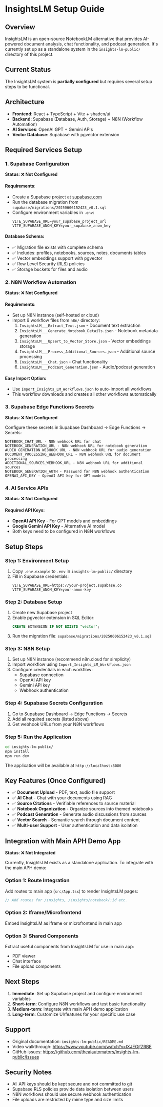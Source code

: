 # InsightsLM Setup Guide

## Overview

InsightsLM is an open-source NotebookLM alternative that provides AI-powered document analysis, chat functionality, and podcast generation. It's currently set up as a standalone system in the `insights-lm-public/` directory of this project.

## Current Status

The InsightsLM system is **partially configured** but requires several setup steps to be functional.

## Architecture

- **Frontend**: React + TypeScript + Vite + shadcn/ui
- **Backend**: Supabase (Database, Auth, Storage) + N8N (Workflow Automation)
- **AI Services**: OpenAI GPT + Gemini APIs
- **Vector Database**: Supabase with pgvector extension

## Required Services Setup

### 1. Supabase Configuration

**Status**: ❌ **Not Configured**

#### Requirements:
- Create a Supabase project at [supabase.com](https://supabase.com)
- Run the database migration from `supabase/migrations/20250606152423_v0.1.sql`
- Configure environment variables in `.env`:
  ```
  VITE_SUPABASE_URL=your_supabase_project_url
  VITE_SUPABASE_ANON_KEY=your_supabase_anon_key
  ```

#### Database Schema:
- ✅ Migration file exists with complete schema
- ✅ Includes: profiles, notebooks, sources, notes, documents tables
- ✅ Vector embeddings support with pgvector
- ✅ Row Level Security (RLS) policies
- ✅ Storage buckets for files and audio

### 2. N8N Workflow Automation

**Status**: ❌ **Not Configured**

#### Requirements:
- Set up N8N instance (self-hosted or cloud)
- Import 6 workflow files from `n8n/` directory:
  1. `InsightsLM___Extract_Text.json` - Document text extraction
  2. `InsightsLM___Generate_Notebook_Details.json` - Notebook metadata generation  
  3. `InsightsLM___Upsert_to_Vector_Store.json` - Vector embeddings storage
  4. `InsightsLM___Process_Additional_Sources.json` - Additional source processing
  5. `InsightsLM___Chat.json` - Chat functionality
  6. `InsightsLM___Podcast_Generation.json` - Audio/podcast generation

#### Easy Import Option:
- Use `Import_Insights_LM_Workflows.json` to auto-import all workflows
- This workflow downloads and creates all other workflows automatically

### 3. Supabase Edge Functions Secrets

**Status**: ❌ **Not Configured**

Configure these secrets in Supabase Dashboard → Edge Functions → Secrets:

```
NOTEBOOK_CHAT_URL - N8N webhook URL for chat
NOTEBOOK_GENERATION_URL - N8N webhook URL for notebook generation  
AUDIO_GENERATION_WEBHOOK_URL - N8N webhook URL for audio generation
DOCUMENT_PROCESSING_WEBHOOK_URL - N8N webhook URL for document processing
ADDITIONAL_SOURCES_WEBHOOK_URL - N8N webhook URL for additional sources
NOTEBOOK_GENERATION_AUTH - Password for N8N webhook authentication
OPENAI_API_KEY - OpenAI API key for GPT models
```

### 4. AI Service APIs

**Status**: ❌ **Not Configured**

#### Required API Keys:
- **OpenAI API Key** - For GPT models and embeddings
- **Google Gemini API Key** - Alternative AI model
- Both keys need to be configured in N8N workflows

## Setup Steps

### Step 1: Environment Setup
1. Copy `.env.example` to `.env` in `insights-lm-public/` directory
2. Fill in Supabase credentials:
   ```
   VITE_SUPABASE_URL=https://your-project.supabase.co
   VITE_SUPABASE_ANON_KEY=your-anon-key
   ```

### Step 2: Database Setup
1. Create new Supabase project
2. Enable pgvector extension in SQL Editor:
   ```sql
   CREATE EXTENSION IF NOT EXISTS "vector";
   ```
3. Run the migration file: `supabase/migrations/20250606152423_v0.1.sql`

### Step 3: N8N Setup
1. Set up N8N instance (recommend n8n.cloud for simplicity)
2. Import workflow using `Import_Insights_LM_Workflows.json`
3. Configure credentials in each workflow:
   - Supabase connection
   - OpenAI API key
   - Gemini API key
   - Webhook authentication

### Step 4: Supabase Secrets Configuration
1. Go to Supabase Dashboard → Edge Functions → Secrets
2. Add all required secrets (listed above)
3. Get webhook URLs from your N8N workflows

### Step 5: Run the Application
```bash
cd insights-lm-public/
npm install
npm run dev
```

The application will be available at `http://localhost:8080`

## Key Features (Once Configured)

- ✅ **Document Upload** - PDF, text, audio file support
- ✅ **AI Chat** - Chat with your documents using RAG
- ✅ **Source Citations** - Verifiable references to source material  
- ✅ **Notebook Organization** - Organize sources into themed notebooks
- ✅ **Podcast Generation** - Generate audio discussions from sources
- ✅ **Vector Search** - Semantic search through document content
- ✅ **Multi-user Support** - User authentication and data isolation

## Integration with Main APH Demo App

**Status**: ❌ **Not Integrated**

Currently, InsightsLM exists as a standalone application. To integrate with the main APH demo:

### Option 1: Route Integration
Add routes to main app (`src/App.tsx`) to render InsightsLM pages:
```typescript
// Add routes for /insights, /insights/notebook/:id etc.
```

### Option 2: Iframe/Microfrontend
Embed InsightsLM as iframe or microfrontend in main app

### Option 3: Shared Components
Extract useful components from InsightsLM for use in main app:
- PDF viewer
- Chat interface
- File upload components

## Next Steps

1. **Immediate**: Set up Supabase project and configure environment variables
2. **Short-term**: Configure N8N workflows and test basic functionality  
3. **Medium-term**: Integrate with main APH demo application
4. **Long-term**: Customize UI/features for your specific use case

## Support

- Original documentation: `insights-lm-public/README.md`
- Video walkthrough: https://www.youtube.com/watch?v=IXJEGjfZRBE
- GitHub issues: https://github.com/theaiautomators/insights-lm-public/issues

## Security Notes

- All API keys should be kept secure and not committed to git
- Supabase RLS policies provide data isolation between users
- N8N workflows should use secure webhook authentication
- File uploads are restricted by mime type and size limits